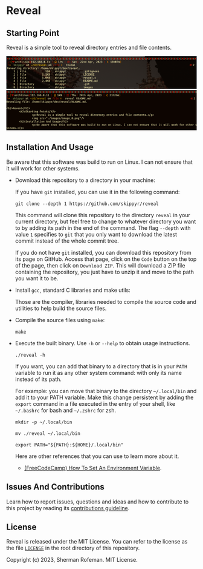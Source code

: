 <h1>Reveal</h1>
	<h2>Starting Point</h2>
		<p>Reveal is a simple tool to reveal directory entries and file contents.</p>
		<img src="./images/image_0.png"/>
		<img src="./images/image_1.png"/>
	<h2>Installation And Usage</h2>
		<p>Be aware that this software was build to run on Linux. I can not ensure that it will work for other systems.</p>
		<ul>
			<li>Download this repository to a directory in your machine:</li>
			<p>If you have <code>git</code> installed, you can use it in the following command:</p>
			<pre><code>git clone --depth 1 https://github.com/skippyr/reveal</code></pre>
			<p>This command will clone this repository to the directory <code>reveal</code> in your current directory, but feel free to change to whatever directory you want to by adding its path in the end of the command. The flag <code>--depth</code> with value <code>1</code> specifies to <code>git</code> that you only want to download the latest commit instead of the whole commit tree.</p>
			<p>If you do not have <code>git</code> installed, you can download this repository from its page on GitHub. Access that page, click on the <code>Code</code> button on the top of the page, then click on <code>Download ZIP</code>. This will download a ZIP file containing the repository, you just have to unzip it and move to the path you want it to be.</p>
			<li>Install <code>gcc</code>, standard C libraries and make utils:</li>
			<p>Those are the compiler, libraries needed to compile the source code and utilities to help build the source files.</p>
			<li>Compile the source files using <code>make</code>:</li>
			<pre><code>make</code></pre>
			<li>Execute the built binary. Use <code>-h</code> or <code>--help</code> to obtain usage instructions.</li>
			<pre><code>./reveal -h</code></pre>
			<p>If you want, you can add that binary to a directory that is in your <code>PATH</code> variable to run it as any other system command: with only its name instead of its path.</p>
			<p>For example: you can move that binary to the directory <code>~/.local/bin</code> and add it to your PATH variable. Make this change persistent by adding the <code>export</code> command in a file executed in the entry of your shell, like <code>~/.bashrc</code> for bash and <code>~/.zshrc</code> for zsh.</p>
			<pre><code>mkdir -p ~/.local/bin</code></pre>
			<pre><code>mv ./reveal ~/.local/bin</code></pre>
			<pre><code>export PATH="${PATH}:${HOME}/.local/bin"</code></pre>
			<p>Here are other references that you can use to learn more about it.</p>
				<ul>
					<li><a href="https://www.freecodecamp.org/news/how-to-set-an-environment-variable-in-linux/">(FreeCodeCamp) How To Set An Environment Variable</a>.</li>
				</ul>
		</ul>
	<h2>Issues And Contributions</h2>
		<p>Learn how to report issues, questions and ideas and how to contribute to this project by reading its <a href="https://skippyr.github.io/materials/pages/contributions_guideline.html">contributions guideline</a>.</p>
	<h2>License</h2>
		<p>Reveal is released under the MIT License. You can refer to the license as the file <code><a href="https://github.com/skippyr/reveal/blob/main/LICENSE">LICENSE</a></code> in the root directory of this repository.</p>
		<p>Copyright (c) 2023, Sherman Rofeman. MIT License.</p>

